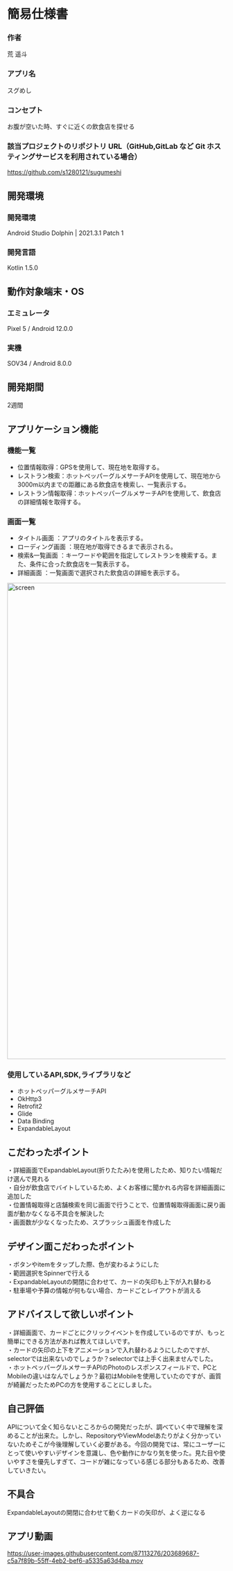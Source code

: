 # 簡易仕様書

### 作者
荒 遥斗

### アプリ名
スグめし

### コンセプト
お腹が空いた時、すぐに近くの飲食店を探せる

### 該当プロジェクトのリポジトリ URL（GitHub,GitLab など Git ホスティングサービスを利用されている場合）
https://github.com/s1280121/sugumeshi


## 開発環境
### 開発環境
Android Studio Dolphin | 2021.3.1 Patch 1

### 開発言語
Kotlin 1.5.0

## 動作対象端末・OS
### エミュレータ
Pixel 5 / Android 12.0.0
### 実機
SOV34 / Android 8.0.0


## 開発期間
2週間


## アプリケーション機能

### 機能一覧
- 位置情報取得：GPSを使用して、現在地を取得する。
- レストラン検索：ホットペッパーグルメサーチAPIを使用して、現在地から3000m以内までの距離にある飲食店を検索し、一覧表示する。
- レストラン情報取得：ホットペッパーグルメサーチAPIを使用して、飲食店の詳細情報を取得する。


### 画面一覧
- タイトル画面 ：アプリのタイトルを表示する。
- ローディング画面 ：現在地が取得できるまで表示される。
- 検索&一覧画面 ：キーワードや範囲を指定してレストランを検索する。また、条件に合った飲食店を一覧表示する。
- 詳細画面 ：一覧画面で選択された飲食店の詳細を表示する。  

<img width="1096" alt="screen" src="https://user-images.githubusercontent.com/87113276/203691490-e7930abd-d8ed-424c-b270-6a8cadad2dc4.png">


### 使用しているAPI,SDK,ライブラリなど
- ホットペッパーグルメサーチAPI
- OkHttp3
- Retrofit2
- Glide
- Data Binding  
- ExpandableLayout


## こだわったポイント
・詳細画面でExpandableLayout(折りたたみ)を使用したため、知りたい情報だけ選んで見れる  
・自分が飲食店でバイトしているため、よくお客様に聞かれる内容を詳細画面に追加した  
・位置情報取得と店舗検索を同じ画面で行うことで、位置情報取得画面に戻り画面が動かなくなる不具合を解決した  
・画面数が少なくなったため、スプラッシュ画面を作成した  

## デザイン面こだわったポイント
・ボタンやitemをタップした際、色が変わるようにした  
・範囲選択をSpinnerで行える  
・ExpandableLayoutの開閉に合わせて、カードの矢印も上下が入れ替わる  
・駐車場や予算の情報が何もない場合、カードごとレイアウトが消える  


## アドバイスして欲しいポイント
・詳細画面で、カードごとにクリックイベントを作成しているのですが、もっと簡単にできる方法があれば教えてほしいです。  
・カードの矢印の上下をアニメーションで入れ替わるようにしたのですが、selectorでは出来ないのでしょうか？selectorでは上手く出来ませんでした。  
・ホットペッパーグルメサーチAPIのPhotoのレスポンスフィールドで、PCとMobileの違いはなんでしょうか？最初はMobileを使用していたのですが、画質が綺麗だったためPCの方を使用することにしました。  

## 自己評価 
APIについて全く知らないところからの開発だったが、調べていく中で理解を深めることが出来た。しかし、RepositoryやViewModelあたりがよく分かっていないためそこが今後理解していく必要がある。今回の開発では、常にユーザーにとって使いやすいデザインを意識し、色や動作にかなり気を使った。見た目や使いやすさを優先しすぎて、コードが雑になっている感じる部分もあるため、改善していきたい。

## 不具合 
ExpandableLayoutの開閉に合わせて動くカードの矢印が、よく逆になる

## アプリ動画
https://user-images.githubusercontent.com/87113276/203689687-c5a7f89b-55ff-4eb2-bef6-a5335a63d4ba.mov

